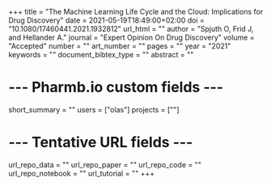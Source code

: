 +++
title = "The Machine Learning Life Cycle and the Cloud: Implications for Drug Discovery"
date = 2021-05-19T18:49:00+02:00
doi = "10.1080/17460441.2021.1932812"
url_html = ""
author = "Spjuth O, Frid J, and Hellander A."
journal = "Expert Opinion On Drug Discovery"
volume = "Accepted"
number = ""
art_number = ""
pages = ""
year = "2021"
keywords = ""
document_bibtex_type = ""
abstract = ""
# --- Pharmb.io custom fields ---
short_summary = ""
users = ["olas"]
projects = [""]
# --- Tentative URL fields ---
url_repo_data = ""
url_repo_paper = ""
url_repo_code = ""
url_repo_notebook = ""
url_tutorial = ""
+++
